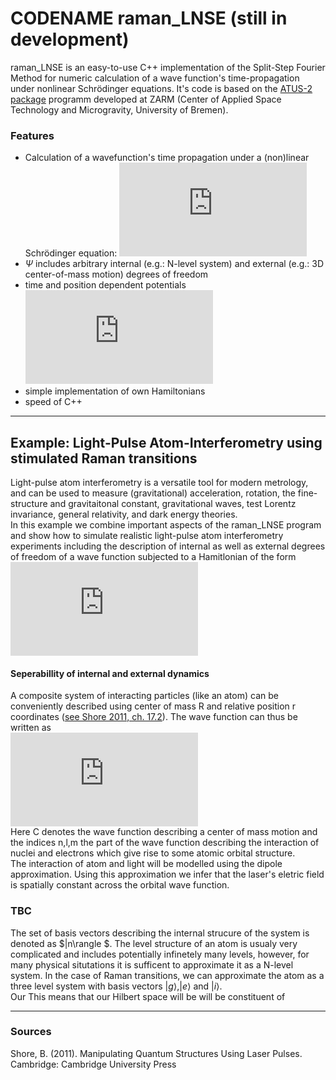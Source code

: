 # CODENAME raman_LNSE (still in development)

raman_LNSE is an easy-to-use C++ implementation of the Split-Step Fourier Method for numeric calculation of a wave function's time-propagation under nonlinear Schrödinger equations.
It's code is based on the [ATUS-2 package](https://github.com/GPNUM/atus2) programm developed at ZARM (Center of Applied Space Technology and Microgravity, University of Bremen).
### Features
- Calculation of a wavefunction's time propagation under a (non)linear Schrödinger equation: ![](https://latex.codecogs.com/gif.latex?i%5Chbar%20%5Cfrac%7B%5Cpartial%7D%7B%5Cpartial%20t%7D%20%5CPsi%20%3D%20%5CBig%5B%5Chat%7BV%7D%28%5CPsi%2C%5Cvec%7Br%7D%2Ct%29&plus;%5Cfrac%7B%5Chat%7Bp%7D%5E2%7D%7B2m%7D%5CBig%5D%5CPsi%28t%29)
- $\Psi$ includes arbitrary internal (e.g.: N-level system) and external (e.g.: 3D center-of-mass motion) degrees of freedom
- time and position dependent potentials ![](https://latex.codecogs.com/gif.latex?%5Chat%7BV%7D%28%5Cvec%7Br%7D%2Ct%29)
- simple implementation of own Hamiltonians
- speed of C++
-------------
## Example: Light-Pulse Atom-Interferometry using stimulated Raman transitions
Light-pulse atom interferometry is a versatile tool for modern metrology, and can be used to measure (gravitational) acceleration, rotation, the fine-structure and gravitaitonal constant, gravitational waves, test Lorentz invariance, general relativity, and dark energy theories.  
In this example we combine important aspects of the raman_LNSE program and show how to simulate realistic light-pulse atom interferometry experiments including the description of internal as well as external degrees of freedom of a wave function subjected to a Hamitlonian of the form  
![](https://latex.codecogs.com/gif.latex?%5Chat%7BH%7D%20%3D%20%5Chat%7BV%7D%28%5Cvec%7Br%7D%2Ct%29&plus;%5Cfrac%7B%5Chat%7Bp%7D%5E2%7D%7B2m%7D.)
#### Seperabillity of internal and external dynamics
A composite system of interacting particles (like an atom) can be conveniently described using center of mass R and relative position r coordinates ([see Shore 2011, ch. 17.2](#sources)).
The wave function can thus be written as  
![](https://latex.codecogs.com/gif.latex?%5Cinline%20%5Cpsi%28%5Cvec%7BR%7D%2C%5Cvec%7Br%7D%29%20%3D%20%5Cpsi_%7BC%7D%28%5Cvec%7BR%7D%29%20%5Cpsi_%7Bnlm%7D%28%5Cvec%7Br%7D%29.)  
Here C denotes the wave function describing a center of mass motion and the indices n,l,m the part of the wave function describing the interaction of nuclei and electrons which give rise to some atomic orbital structure.  
The interaction of atom and light will be modelled using the dipole approximation. Using this approximation we infer that the laser's eletric field is spatially constant across the orbital wave function.

### TBC
The set of basis vectors describing the internal strucure of the system is denoted as $|n\rangle $. The level structure of an atom is usualy very complicated and includes potentially infinetely many levels, however, for many physical situtations it is sufficent to approximate it as a N-level system. In the case of Raman transitions, we can approximate the atom as a three level system with basis vectors $|g\rangle$,$|e\rangle$ and $|i\rangle$.  
Our
This means that our Hilbert space will be will be constituent of



----------------------
### Sources
Shore, B. (2011). Manipulating Quantum Structures Using Laser Pulses. Cambridge: Cambridge University Press
